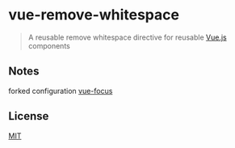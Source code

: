 # vue-remove-whitespace

> A reusable remove whitespace directive for reusable [Vue.js](https://github.com/vuejs/vue) components

## Notes

forked configuration [vue-focus](https://www.npmjs.com/package/vue-focus)

## License

[MIT](https://opensource.org/licenses/MIT)
